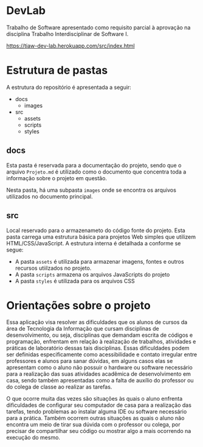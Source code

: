 # DevLab
Trabalho de Software apresentado como requisito parcial à aprovação na disciplina Trabalho Interdisciplinar de Software I.

https://tiaw-dev-lab.herokuapp.com/src/index.html

# Estrutura de pastas
A estrutura do repositório é apresentada a seguir:
- docs
  - images
- src
  - assets
  - scripts
  - styles


## docs
Esta pasta é reservada para a documentação do projeto, sendo que o arquivo `Projeto.md` é utilizado como o documento que concentra toda a informação sobre o projeto em questão.

Nesta pasta, há uma subpasta `images` onde se encontra os arquivos utilizados no documento principal.

<!-- A apresentação do projeto (arquivos PPT ou PDF) podem ser colocados debaixo desta estrutura. -->

## src
Local reservado para o armazenameto do código fonte do projeto. Esta pasta carrega uma estrutura básica para projetos Web simples que utilizem HTML/CSS/JavaScript. A estrutura interna é detalhada a conforme se segue:
- A pasta `assets` é utilizada para armazenar imagens, fontes e outros recursos utiilzados no projeto. 
- A pasta `scripts` armazena os arquivos JavaScripts do projeto
- A pasta `styles` é utilizada para os arquivos CSS


# Orientações sobre o projeto

Essa aplicação visa resolver as dificuldades que os alunos de cursos da área de Tecnologia da Informação que cursam disciplinas de desenvolvimento, ou seja, disciplinas que demandam escrita de códigos e programação, enfrentam em relação à realização de trabalhos, atividades e práticas de laboratório dessas tais disciplinas.
 Essas dificuldades podem ser definidas especificamente como acessibilidade e contato irregular entre professores e alunos para sanar dúvidas, em alguns casos elas se apresentam como o aluno não possuir o hardware ou software necessário para a realização das suas atividades acadêmica de desenvolvimento em casa, sendo também apresentadas como a falta de auxílio do professor ou do colega de classe ao realizar as tarefas.

O que ocorre muita das vezes são situações às quais o aluno enfrenta dificuldades de configurar seu computador de casa para a realização das tarefas, tendo problemas ao instalar alguma IDE ou software necessário para a prática. 
Também ocorrem outras situações as quais o aluno não encontra um meio de tirar sua dúvida com o professor ou colega, por precisar de compartilhar seu código ou mostrar algo a mais ocorrendo na execução do mesmo.


<!-- - Saiba tudo sobre 
- Aprenda a trabalhar com o Markdown [link 1](https://guides.github.com/features/mastering-markdown/) | [link 2](https://help.github.com/pt/github/writing-on-github/getting-started-with-writing-and-formatting-on-github) -->

<!-- > Nesse momento você deve apresentar o problema que a sua aplicação deve resolver. No entanto, não é a hora de comentar sobre a aplicação. Descreva também o contexto em que essa aplicação será usada, se houver: empresa, tecnologias, etc. Novamente, descreva apenas o que de fato existir, pois ainda não é a hora de apresentar requisitos detalhados ou projetos. -->
